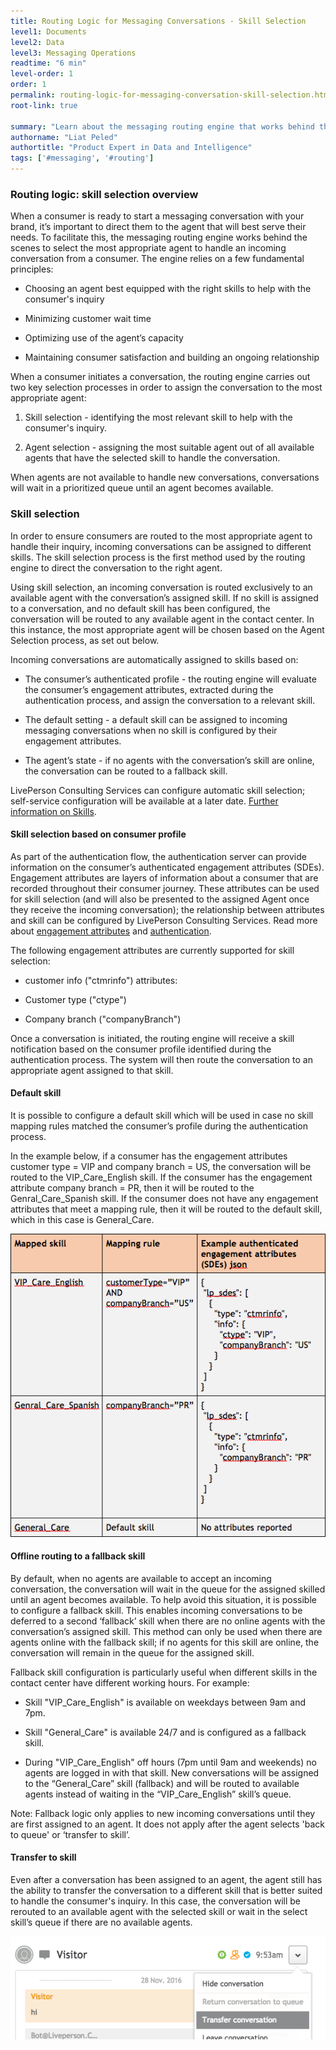 ```yaml
---
title: Routing Logic for Messaging Conversations - Skill Selection
level1: Documents
level2: Data
level3: Messaging Operations
readtime: "6 min"
level-order: 1
order: 1
permalink: routing-logic-for-messaging-conversation-skill-selection.html
root-link: true

summary: "Learn about the messaging routing engine that works behind the scenes to select the agent that will handle an incoming conversation. This includes an overview of the skill selection process."
authorname: "Liat Peled"
authortitle: "Product Expert in Data and Intelligence"
tags: ['#messaging', '#routing']
---
```



### Routing logic: skill selection overview

When a consumer is ready to start a messaging conversation with your brand, it’s important to direct them to the agent that will best serve their needs. To facilitate this, the messaging routing engine works behind the scenes to select the most appropriate agent to handle an incoming conversation from a consumer. The engine relies on a few fundamental principles:

* Choosing an agent best equipped with the right skills to help with the consumer's inquiry

* Minimizing customer wait time

* Optimizing use of the agent’s capacity

* Maintaining consumer satisfaction and building an ongoing relationship

When a consumer initiates a conversation, the routing engine carries out two key selection processes in order to assign the conversation to the most appropriate agent:

1. Skill selection - identifying the most relevant skill to help with the consumer's inquiry.

2. Agent selection - assigning the most suitable agent out of all available agents that have the selected skill to handle the conversation.

When agents are not available to handle new conversations, conversations will wait in a prioritized queue until an agent becomes available.

### Skill selection

In order to ensure consumers are routed to the most appropriate agent to handle their inquiry, incoming conversations can be assigned to different skills. The skill selection process is the first method used by the routing engine to direct the conversation to the right agent.

Using skill selection, an incoming conversation is routed exclusively to an available agent with the conversation’s assigned skill. If no skill is assigned to a conversation, and no default skill has been configured, the conversation will be routed to any available agent in the contact center. In this instance, the most appropriate agent will be chosen based on the Agent Selection process, as set out below.

Incoming conversations are automatically assigned to skills based on:

* The consumer’s authenticated profile - the routing engine will evaluate the consumer’s engagement attributes, extracted during the authentication process, and assign the conversation to a relevant skill.

* The default setting - a default skill can be assigned to incoming messaging conversations when no skill is configured by their engagement attributes.

* The agent’s state - if no agents with the conversation’s skill are online, the conversation can be routed to a fallback skill.

LivePerson Consulting Services can configure automatic skill selection; self-service configuration will be available at a later date. [Further information on Skills](https://ce-sr.s3.amazonaws.com/CA/Admin/skills/29_Skills.pdf).

#### Skill selection based on consumer profile

As part of the authentication flow, the authentication server can provide information on the consumer’s authenticated engagement attributes (SDEs). Engagement attributes are layers of information about a consumer that are recorded throughout their consumer journey. These attributes can be used for skill selection (and will also be presented to the assigned Agent once they receive the incoming conversation); the relationship between attributes and skill can be configured by LivePerson Consulting Services. Read more about [engagement attributes](https://ce-sr.s3.amazonaws.com/CA/Campaigns/Engagement%20Attributes%20Overview.pdf) and [authentication](https://s3-eu-west-1.amazonaws.com/ce-sr/CA/security/Authenticated+Interactions+with+oAuth+2.0.pdf).

The following engagement attributes are currently supported for skill selection:

*  customer info ("ctmrinfo") attributes:

* Customer type ("ctype")

* Company branch ("companyBranch")

Once a conversation is initiated, the routing engine will receive a skill notification based on the consumer profile identified during the authentication process. The system will then route the conversation to an appropriate agent assigned to that skill.

#### Default skill

It is possible to configure a default skill which will be used in case no skill mapping rules matched the consumer’s profile during the authentication process.

In the example below, if a consumer has the engagement attributes customer type = VIP and company branch = US, the conversation will be routed to the VIP_Care_English skill. If the consumer has the engagement attribute company branch = PR, then it will be routed to the Genral_Care_Spanish skill. If the consumer does not have any engagement attributes that meet a mapping rule, then it will be routed to the default skill, which in this case is General_Care.


![mapping of skills](img/mapped-skill.png)

#### Offline routing to a fallback skill

By default, when no agents are available to accept an incoming conversation, the conversation will wait in the queue for the assigned skilled until an agent becomes available. To help avoid this situation, it is possible to configure a fallback skill. This enables incoming conversations to be deferred to a second ‘fallback’ skill when there are no online agents with the conversation’s assigned skill. This method can only be used when there are agents online with the fallback skill; if no agents for this skill are online, the conversation will remain in the queue for the assigned skill.


Fallback skill configuration is particularly useful when different skills in the contact center have different working hours. For example:

* Skill "VIP_Care_English" is available on weekdays between 9am and 7pm.

* Skill "General_Care" is available 24/7 and is configured as a fallback skill.

* During "VIP_Care_English" off hours (7pm until 9am and weekends) no agents are logged in with that skill. New conversations will be assigned to the “General_Care” skill (fallback) and will be routed to available agents instead of waiting in the “VIP_Care_English” skill’s queue.

Note: Fallback logic only applies to new incoming conversations until they are first assigned to an agent. It does not apply after the agent selects 'back to queue' or ‘transfer to skill’.

#### Transfer to skill

Even after a conversation has been assigned to an agent, the agent still has the ability to transfer the conversation to a different skill that is better suited to handle the consumer's inquiry. 
In this case, the conversation will be rerouted to an available agent with the selected skill or wait in the select skill’s queue if there are no available agents.

![agent-selection](img/agent-selection.png)

